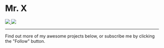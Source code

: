 
# Mr. X

<a href="https://github.com/xaoxuu/hexo-theme-stellar">
  <img src="https://github-readme-stats.xaoxuu.com/api/pin/?username=xaoxuu&repo=hexo-theme-stellar&show_owner=true" />
</a>
<a href="https://github.com/volantis-x/hexo-theme-volantis">
  <img src="https://github-readme-stats.xaoxuu.com/api/pin/?username=volantis-x&repo=hexo-theme-volantis&show_owner=true" />
</a>

<br>

----

Find out more of my awesome projects below, or subscribe me by clicking the "Follow" button.
